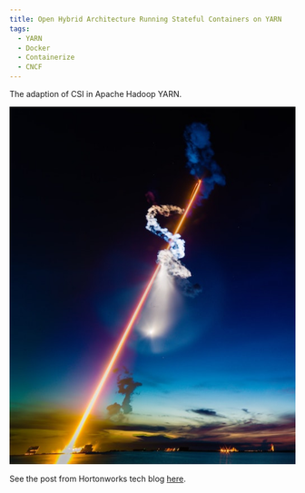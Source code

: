```yaml
---
title: Open Hybrid Architecture Running Stateful Containers on YARN
tags:
  - YARN
  - Docker
  - Containerize
  - CNCF
---
```

The adaption of CSI in Apache Hadoop YARN.

![Rocket](/assets/rocket.jpeg "Rocket")

<!--more-->

See the post from Hortonworks tech blog [here](https://hortonworks.com/blog/open-hybrid-architecture-running-stateful-containers-on-yarn/).
